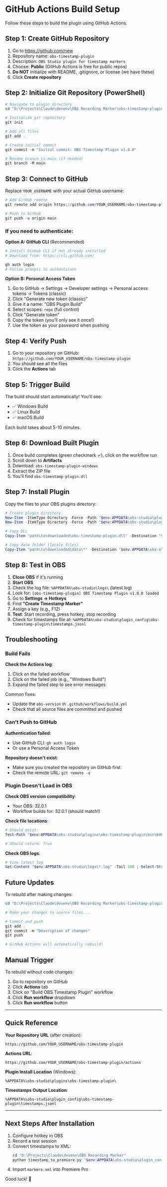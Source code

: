 # GitHub Actions Build Setup

Follow these steps to build the plugin using GitHub Actions.

## Step 1: Create GitHub Repository

1. Go to https://github.com/new
2. Repository name: `obs-timestamp-plugin`
3. Description: `OBS Studio plugin for timestamp markers`
4. Choose: **Public** (GitHub Actions is free for public repos)
5. **Do NOT** initialize with README, .gitignore, or license (we have these)
6. Click **Create repository**

## Step 2: Initialize Git Repository (PowerShell)

```powershell
# Navigate to plugin directory
cd "D:\Projects\Claude\devenv\OBS Recording Marker\obs-timestamp-plugin"

# Initialize git repository
git init

# Add all files
git add .

# Create initial commit
git commit -m "Initial commit: OBS Timestamp Plugin v1.0.0"

# Rename branch to main (if needed)
git branch -M main
```

## Step 3: Connect to GitHub

Replace `YOUR_USERNAME` with your actual GitHub username:

```powershell
# Add GitHub remote
git remote add origin https://github.com/YOUR_USERNAME/obs-timestamp-plugin.git

# Push to GitHub
git push -u origin main
```

### If you need to authenticate:

**Option A: GitHub CLI** (Recommended)
```powershell
# Install GitHub CLI if not already installed
# Download from: https://cli.github.com/

gh auth login
# Follow prompts to authenticate
```

**Option B: Personal Access Token**
1. Go to GitHub → Settings → Developer settings → Personal access tokens → Tokens (classic)
2. Click "Generate new token (classic)"
3. Give it a name: "OBS Plugin Build"
4. Select scopes: `repo` (full control)
5. Click "Generate token"
6. Copy the token (you'll only see it once!)
7. Use the token as your password when pushing

## Step 4: Verify Push

1. Go to your repository on GitHub: `https://github.com/YOUR_USERNAME/obs-timestamp-plugin`
2. You should see all the files
3. Click the **Actions** tab

## Step 5: Trigger Build

The build should start automatically! You'll see:
- ✅ Windows Build
- ✅ Linux Build
- ✅ macOS Build

Each build takes about 5-10 minutes.

## Step 6: Download Built Plugin

1. Once build completes (green checkmark ✓), click on the workflow run
2. Scroll down to **Artifacts**
3. Download: `obs-timestamp-plugin-windows`
4. Extract the ZIP file
5. You'll find `obs-timestamp-plugin.dll`

## Step 7: Install Plugin

Copy the files to your OBS plugins directory:

```powershell
# Create plugin directory
New-Item -ItemType Directory -Force -Path "$env:APPDATA\obs-studio\plugins\obs-timestamp-plugin\bin\64bit"
New-Item -ItemType Directory -Force -Path "$env:APPDATA\obs-studio\plugins\obs-timestamp-plugin\data"

# Copy DLL
Copy-Item "path\to\downloaded\obs-timestamp-plugin.dll" -Destination "$env:APPDATA\obs-studio\plugins\obs-timestamp-plugin\bin\64bit\"

# Copy data folder (locale files)
Copy-Item "path\to\downloaded\data\*" -Destination "$env:APPDATA\obs-studio\plugins\obs-timestamp-plugin\data\" -Recurse
```

## Step 8: Test in OBS

1. **Close OBS** if it's running
2. **Start OBS**
3. Check the log file: `%APPDATA%\obs-studio\logs\` (latest log)
4. Look for: `[obs-timestamp-plugin] OBS Timestamp Plugin v1.0.0 loaded`
5. Go to **Settings → Hotkeys**
6. Find **"Create Timestamp Marker"**
7. Assign a key (e.g., F12)
8. **Test**: Start recording, press hotkey, stop recording
9. Check for timestamps file at: `%APPDATA%\obs-studio\plugin_config\obs-timestamp-plugin\timestamps.jsonl`

## Troubleshooting

### Build Fails

**Check the Actions log**:
1. Click on the failed workflow
2. Click on the failed job (e.g., "Windows Build")
3. Expand the failed step to see error messages

Common fixes:
- Update the `obs-version` in `.github/workflows/build.yml`
- Check that all source files are committed and pushed

### Can't Push to GitHub

**Authentication failed**:
- Use GitHub CLI: `gh auth login`
- Or use a Personal Access Token

**Repository doesn't exist**:
- Make sure you created the repository on GitHub first
- Check the remote URL: `git remote -v`

### Plugin Doesn't Load in OBS

**Check OBS version compatibility**:
- Your OBS: 32.0.1
- Workflow builds for: 32.0.1 (should match!)

**Check file locations**:
```powershell
# Should exist:
Test-Path "$env:APPDATA\obs-studio\plugins\obs-timestamp-plugin\bin\64bit\obs-timestamp-plugin.dll"

# Should return: True
```

**Check OBS logs**:
```powershell
# View latest log
Get-Content "$env:APPDATA\obs-studio\logs\*.log" -Tail 100 | Select-String "timestamp"
```

## Future Updates

To rebuild after making changes:

```powershell
cd "D:\Projects\Claude\devenv\OBS Recording Marker\obs-timestamp-plugin"

# Make your changes to source files...

# Commit and push
git add .
git commit -m "Description of changes"
git push

# GitHub Actions will automatically rebuild!
```

## Manual Trigger

To rebuild without code changes:

1. Go to repository on GitHub
2. Click **Actions** tab
3. Click on "Build OBS Timestamp Plugin" workflow
4. Click **Run workflow** dropdown
5. Click **Run workflow** button

---

## Quick Reference

**Your Repository URL** (after creation):
```
https://github.com/YOUR_USERNAME/obs-timestamp-plugin
```

**Actions URL**:
```
https://github.com/YOUR_USERNAME/obs-timestamp-plugin/actions
```

**Plugin Install Location** (Windows):
```
%APPDATA%\obs-studio\plugins\obs-timestamp-plugin\
```

**Timestamps Output Location**:
```
%APPDATA%\obs-studio\plugin_config\obs-timestamp-plugin\timestamps.jsonl
```

---

## Next Steps After Installation

1. Configure hotkey in OBS
2. Record a test session
3. Convert timestamps to XML:
   ```powershell
   cd "D:\Projects\Claude\devenv\OBS Recording Marker"
   python timestamp_to_premiere.py "$env:APPDATA\obs-studio\plugin_config\obs-timestamp-plugin\timestamps.jsonl" markers.xml --fps 60
   ```
4. Import `markers.xml` into Premiere Pro

Good luck! 🚀

